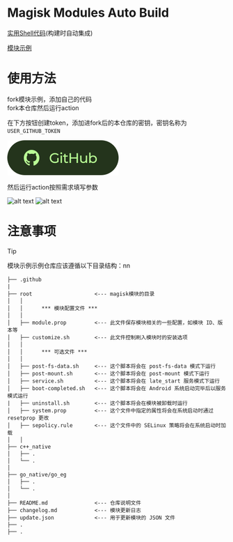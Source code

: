 # Magisk Modules Auto Build

[实用Shell代码](https://github.com/GunRain/SKT-Utils)(构建时自动集成)

[模块示例](https://github.com/GunRain/Magisk-Module-EG)


# 使用方法

fork模块示例，添加自己的代码  
fork本仓库然后运行action


在下方按钮创建token，添加进fork后的本仓库的密钥，密钥名称为`USER_GITHUB_TOKEN`

[![](./img/202412012125310.svg)](https://github.com/settings/tokens)

然后运行action按照需求填写参数  

![alt text](./img/image_2.png)
![alt text](./img/image_1.png)

# 注意事项

> [!TIP]
>模块示例示例仓库应该遵循以下目录结构：nn
```
├── .github
|
├── root                    <--- magisk模块的目录                 
│   │
│   │      *** 模块配置文件 ***
│   │
│   ├── module.prop         <--- 此文件保存模块相关的一些配置，如模块 ID、版本等
│   ├── customize.sh        <--- 此文件控制刷入模块时的安装选项
│   │
│   │      *** 可选文件 ***
│   │
│   ├── post-fs-data.sh     <--- 这个脚本将会在 post-fs-data 模式下运行
│   ├── post-mount.sh       <--- 这个脚本将会在 post-mount 模式下运行
│   ├── service.sh          <--- 这个脚本将会在 late_start 服务模式下运行
│   ├── boot-completed.sh   <--- 这个脚本将会在 Android 系统启动完毕后以服务模式运行
|   ├── uninstall.sh        <--- 这个脚本将会在模块被卸载时运行
│   ├── system.prop         <--- 这个文件中指定的属性将会在系统启动时通过 resetprop 更改
│   ├── sepolicy.rule       <--- 这个文件中的 SELinux 策略将会在系统启动时加载
│   │
├── c++_native
│   ├── .
│   └── .
│ 
├── go_native/go_eg
│   ├── .
│   └── .
│  
├── README.md               <--- 仓库说明文件
├── changelog.md            <--- 模块更新日志
├── update.json             <--- 用于更新模块的 JSON 文件
├── .
├── .

```